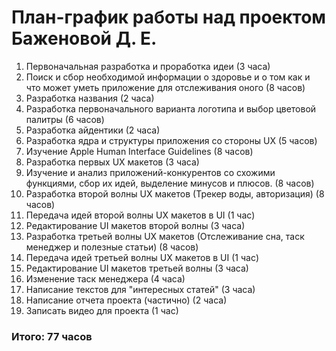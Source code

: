 # План-график работы над проектом Баженовой Д. Е.
1. Первоначальная разработка и проработка идеи (3 часа)
1. Поиск и сбор необходимой информации о здоровье и о том как и что может уметь приложение для отслеживания оного (8 часов)
1. Разработка названия (2 часа)
1. Разработка первоначального варианта логотипа и выбор цветовой палитры (6 часов)
1. Разработка айдентики (2 часа)
1. Разработка ядра и структуры приложения со стороны UX (5 часов)
1. Изучение Apple Human Interface Guidelines (8 часов)
1. Разработка первых UX макетов (3 часа)
1. Изучение и анализ приложений-конкурентов со схожими функциями, сбор их идей, выделение минусов и плюсов. (8 часов)
1. Разработка второй волны UX макетов (Трекер воды, авторизация) (8 часов)
1. Передача идей второй волны UX макетов в UI (1 час)
1. Редактирование UI макетов второй волны (3 часа)
1. Разработка третьей волны UX макетов (Отслеживание сна, таск менеджер и полезные статьи) (8 часов)
1. Передача идей третьей волны UX макетов в UI (1 час)
1. Редактирование UI макетов третьей волны (3 часа)
1. Изменение таск менеджера (4 часа)
1. Написание текстов для "интересных статей" (3 часа)
1. Написание отчета проекта (частично) (2 часа)
1. Записать видео для проекта (1 час)  
### Итого: 77 часов